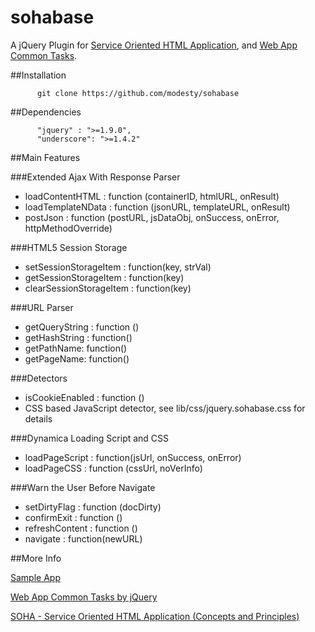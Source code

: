 sohabase
======

A jQuery Plugin for [Service Oriented HTML Application](http://www.codeproject.com/Articles/118683/SOHA-Service-Oriented-HTML-Application-Concepts-an), and [Web App Common Tasks](http://www.codeproject.com/Articles/110076/Web-App-Common-Tasks-by-jQuery).

##Installation


          git clone https://github.com/modesty/sohabase

##Dependencies

          "jquery" : ">=1.9.0",
          "underscore": ">=1.4.2"

##Main Features

###Extended Ajax With Response Parser
* loadContentHTML : function (containerID, htmlURL, onResult)
* loadTemplateNData : function (jsonURL, templateURL, onResult)
* postJson : function (postURL, jsDataObj, onSuccess, onError, httpMethodOverride)

###HTML5 Session Storage
* setSessionStorageItem : function(key, strVal)
* getSessionStorageItem : function(key)
* clearSessionStorageItem : function(key)

###URL Parser
* getQueryString : function ()
* getHashString : function()
* getPathName: function()
* getPageName: function()

###Detectors
* isCookieEnabled : function ()
* CSS based JavaScript detector, see lib/css/jquery.sohabase.css for details

###Dynamica Loading Script and CSS
* loadPageScript : function(jsUrl, onSuccess, onError)
* loadPageCSS : function (cssUrl, noVerInfo)

###Warn the User Before Navigate
* setDirtyFlag : function (docDirty)
* confirmExit : function ()
* refreshContent : function ()
* navigate : function(newURL)

##More Info

[Sample App](http://www.hanray.com/sites/WebAppCommonTasksByjQuery/)

[Web App Common Tasks by jQuery](http://www.codeproject.com/Articles/110076/Web-App-Common-Tasks-by-jQuery)

[SOHA - Service Oriented HTML Application (Concepts and Principles)](http://www.codeproject.com/Articles/118683/SOHA-Service-Oriented-HTML-Application-Concepts-an)

